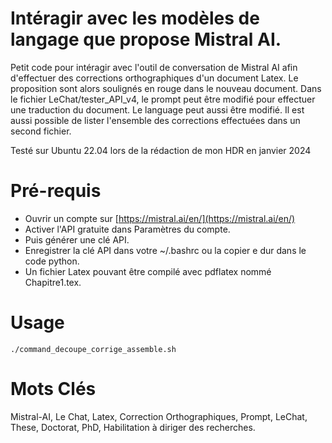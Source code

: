 # Intéragir avec les modèles de langage que propose Mistral AI.

Petit code pour intéragir avec l'outil de conversation de Mistral AI afin d'effectuer des corrections orthographiques d'un document Latex. Le proposition sont alors soulignés en rouge dans le nouveau document. Dans le fichier LeChat/tester_API_v4, le prompt peut être modifié pour effectuer une traduction du document. Le language peut aussi être modifié. Il est aussi possible de lister l'ensemble des corrections effectuées dans un second fichier.

Testé sur Ubuntu 22.04 lors de la rédaction de mon HDR en janvier 2024

# Pré-requis

- Ouvrir un compte sur [https://mistral.ai/en/](https://mistral.ai/en/)
- Activer l'API gratuite dans Paramètres du compte. 
- Puis générer une clé API.
- Enregistrer la clé API dans votre ~/.bashrc ou la copier e dur dans le code python.
- Un fichier Latex pouvant être compilé avec pdflatex nommé Chapitre1.tex.

# Usage

```
./command_decoupe_corrige_assemble.sh 
```

# Mots Clés

Mistral-AI, Le Chat, Latex, Correction Orthographiques, Prompt, LeChat, These, Doctorat, PhD, Habilitation à diriger des recherches.

